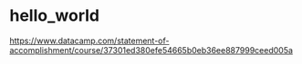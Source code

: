 # hello_world
https://www.datacamp.com/statement-of-accomplishment/course/37301ed380efe54665b0eb36ee887999ceed005a
